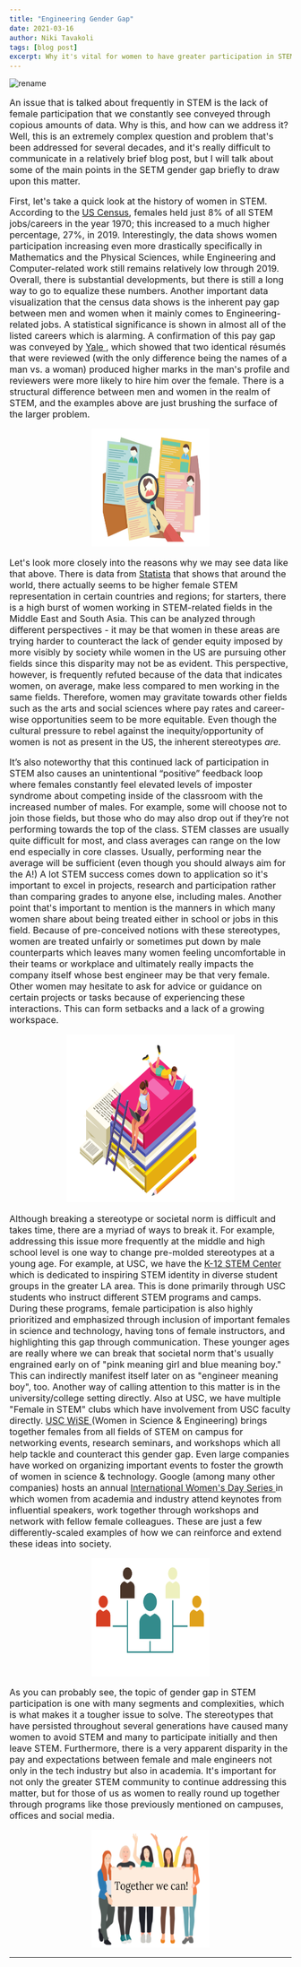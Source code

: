 ```yaml
---
title: "Engineering Gender Gap"
date: 2021-03-16
author: Niki Tavakoli
tags: [blog post]
excerpt: Why it's vital for women to have greater participation in STEM and what we as students and leaders can do to facilitate this.
---
```

<img src="/images/rename.png" alt="rename" class = "center">

<p style="font-size:16px"> An issue that is talked about frequently in STEM is the lack of female participation that we constantly see conveyed through copious amounts of data. Why is this, and how can we address it? Well, this is an extremely complex question and problem that's been addressed for several decades, and it's really difficult to communicate in a relatively brief blog post, but I will talk about some of the main points in the SETM gender gap briefly to draw upon this matter.</p>

<p style="font-size:16px"> First, let's take a quick look at the history of women in STEM.  According to the <a href="https://www.census.gov/library/stories/2021/01/women-making-gains-in-stem-occupations-but-still-underrepresented.html#:~:text=Some%20STEM%20Occupations-,In%201970%2C%20women%20made%20up%2038%25%20of%20all%20U.S%20workers,up%2048%25%20of%20all%20workers.&text=But%20social%20science%20accounted%20for,1970%20to%2015%25%20in%202019">US Census</a>, females held just 8% of all STEM jobs/careers in the year 1970; this increased to a much higher percentage, 27%, in 2019.  Interestingly, the data shows women participation increasing even more drastically specifically in Mathematics and the Physical Sciences, while Engineering and Computer-related work still remains relatively low through 2019. Overall, there is substantial  developments, but there is still a long way to go to equalize these numbers. Another important data visualization that the census data shows is the inherent pay gap between men and women when it mainly comes to Engineering-related jobs. A statistical significance is shown in almost all of the listed careers which is alarming. A confirmation of this pay gap was conveyed by <a href="https://news.yale.edu/2012/09/24/scientists-not-immune-gender-bias-yale-study-shows"> Yale </a>, which showed that two identical résumés that were reviewed (with the only difference being the names of a man vs. a woman) produced higher marks in the man's profile and reviewers were more likely to hire him over the female. There is a structural difference between men and women in the realm of STEM, and the examples above are just brushing the surface of the larger problem. </p>

<center><img src="/images/resumes.png" alt="resumes" width="210" height="210"></center>

<p style="font-size:16px"> Let's look more closely into the reasons why we may see data like that above. There is data from <a href="https://www.statista.com/statistics/1116527/share-women-stem-country/">Statista</a> that shows that around the world, there actually seems to be higher female STEM representation in certain countries and regions; for starters, there is a high burst of women working in STEM-related fields in the Middle East and South Asia. This can be analyzed through different perspectives - it may be that women in these areas are trying harder to counteract the lack of gender equity imposed by more visibly by society while women in the US are pursuing other fields since this disparity may not be as evident. This perspective, however, is frequently refuted because of the data that indicates women, on average, make less compared to men working in the same fields. Therefore, women may gravitate towards other fields such as the arts and social sciences where pay rates and career-wise opportunities seem to be more equitable. Even though the cultural pressure to rebel against the inequity/opportunity of women is not as present in the US, the inherent stereotypes <i> are. </i>  </p>

<p style="font-size:16px"> It’s also noteworthy that this continued lack of participation in STEM also causes an unintentional “positive” feedback loop where females constantly feel elevated levels of imposter syndrome about competing inside of the classroom with the increased number of males. For example, some will choose not to join those fields, but those who do may also drop out if they’re not performing towards the top of the class. STEM classes are usually quite difficult for most, and class averages can range on the low end especially in core classes. Usually, performing near the average will be sufficient (even though you should always aim for the A!) A lot STEM success comes down to application so it's important to excel in projects, research and participation rather than comparing grades to anyone else, including males. Another point that's important to mention is the manners in which many women share about being treated either in school or jobs in this field. Because of pre-conceived notions with these stereotypes, women are treated unfairly or sometimes put down by male counterparts which leaves many women feeling uncomfortable in their teams or workplace and ultimately really impacts the company itself whose best engineer may be that very female. Other women may hesitate to ask for advice or guidance on certain projects or tasks because of experiencing these interactions. This can form setbacks and a lack of a growing workspace. </p>

<center> <img src="/images/bookstudy.png" alt="girl studying" width="300" height="300"> </center>

<p style="font-size:16px">  Although breaking a stereotype or societal norm is difficult and takes time, there are a myriad of ways to break it. For example, addressing this issue more frequently at the middle and high school level is one way to change pre-molded stereotypes at a young age. For example, at USC, we have the <a href="https://viterbik12.usc.edu/"> K-12 STEM Center</a> which is dedicated to inspiring STEM identity in diverse student groups in the greater LA area. This is done primarily through USC students who instruct different STEM programs and camps. During these programs, female participation is also highly prioritized and emphasized through inclusion of important females in science and technology, having tons of female instructors, and highlighting this gap through communication. These younger ages are really where we can break that societal norm that's usually engrained early on of "pink meaning girl and blue meaning boy." This can indirectly manifest itself later on as "engineer meaning boy", too. Another way of calling attention to this matter is in the university/college setting directly. Also at USC, we have multiple "Female in STEM" clubs which have involvement from USC faculty directly. <a href="https://wise.usc.edu/"> USC WiSE </a> (Women in Science & Engineering) brings together females from all fields of STEM on campus for networking events, research seminars, and workshops which all help tackle and counteract this gender gap. Even large companies have worked on organizing important events to foster the growth of women in science & technology. Google (among many other companies) hosts an annual <a href="https://buildyourfuture.withgoogle.com/programs/iwd-event-series/"> International Women's Day Series </a> in which women from academia and industry attend keynotes from influential speakers, work together through workshops and network with fellow female colleagues. These are just a few differently-scaled examples of how we can reinforce and extend these ideas into society. </p>

<center><img src="/images/1network.png" alt="networking" width="210" height="210"></center>

<p style="font-size:16px"> As you can probably see, the topic of gender gap in STEM participation is one with many segments and complexities, which is what makes it a tougher issue to solve. The stereotypes that have persisted throughout several generations have caused many women to avoid STEM and many to participate initially and then leave STEM. Furthermore, there is a very apparent disparity in the pay and expectations between female and male engineers not only in the tech industry but also in academia. It's important for not only the greater STEM community to continue addressing this matter, but for those of us as women to really round up together through programs like those previously mentioned on campuses, offices and social media.  </p>

<center><img src="/images/together.png" alt="women together" width="210" height="210"></center>
<hr>
